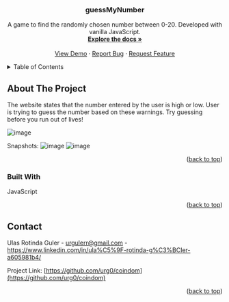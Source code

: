 
<a name="readme-top"></a>
<br />
<div align="center">
    <a href="https://github.com/urg0/guessMyNumber">



  </a>

<h3 align="center">guessMyNumber</h3>

  <p align="center">
A game to find the randomly chosen number between 0-20. Developed with vanilla JavaScript.
    <br />
    <a href="https://github.com/urg0/guessMyNumber"><strong>Explore the docs »</strong></a>
    <br />
    <br />
    <a href="https://github.com/urg0/guessMyNumber">View Demo</a>
    ·
    <a href="https://github.com/urg0/guessMyNumber/issues">Report Bug</a>
    ·
    <a href="https://github.com/urg0/guessMyNumber">Request Feature</a>
  </p>
</div>




<details>
  <summary>Table of Contents</summary>
  <ol>
    <li>
      <a href="#about-the-project">About The Project</a>
      <ul>
        <li><a href="#built-with">Built With</a></li>
      </ul>
    </li>
    <li>
      <a href="#getting-started">Getting Started</a>
      <ul>
        <li><a href="#prerequisites">Prerequisites</a></li>
        <li><a href="#installation">Installation</a></li>
      </ul>
    </li>
    <li><a href="#usage">Usage</a></li>
    <li><a href="#roadmap">Roadmap</a></li>
    <li><a href="#contributing">Contributing</a></li>
    <li><a href="#license">License</a></li>
    <li><a href="#contact">Contact</a></li>
    <li><a href="#acknowledgments">Acknowledgments</a></li>
  </ol>
</details>



<!-- ABOUT THE PROJECT -->
## About The Project

The website states that the number entered by the user is high or low. User is trying to guess the number based on these warnings. Try guessing before you run out of lives!

![image](https://github.com/urg0/guessMyNumber/assets/81859377/50f2d28a-3d0c-4e95-bc9d-def838a75e5a)

Snapshots:
![image](https://github.com/urg0/guessMyNumber/assets/81859377/a201afa7-6b34-43d4-83e5-92ca3434a64b)
![image](https://github.com/urg0/guessMyNumber/assets/81859377/9e6e28a5-3e93-4690-8b3d-d627114f844b)




<p align="right">(<a href="#readme-top">back to top</a>)</p>



### Built With


JavaScript

<p align="right">(<a href="#readme-top">back to top</a>)</p>

## Contact

Ulas Rotinda Guler  - urgulerr@gmail.com - https://www.linkedin.com/in/ula%C5%9F-rotinda-g%C3%BCler-a605981b4/

Project Link: [https://github.com/urg0/coindom](https://github.com/urg0/coindom)

<p align="right">(<a href="#readme-top">back to top</a>)</p>


[React.js]: https://img.shields.io/badge/React-20232A?style=for-the-badge&logo=react&logoColor=61DAFB
[React-url]: https://reactjs.org/
